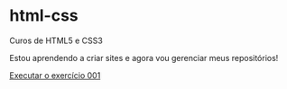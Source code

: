 # html-css
 Curos de HTML5 e CSS3

Estou aprendendo a criar sites e agora vou gerenciar meus repositórios!

<a href="https://https://felipebs10.github.io/html-css/Exerc%C3%ADcios/ex001/index.html">Executar o exercício 001</a>